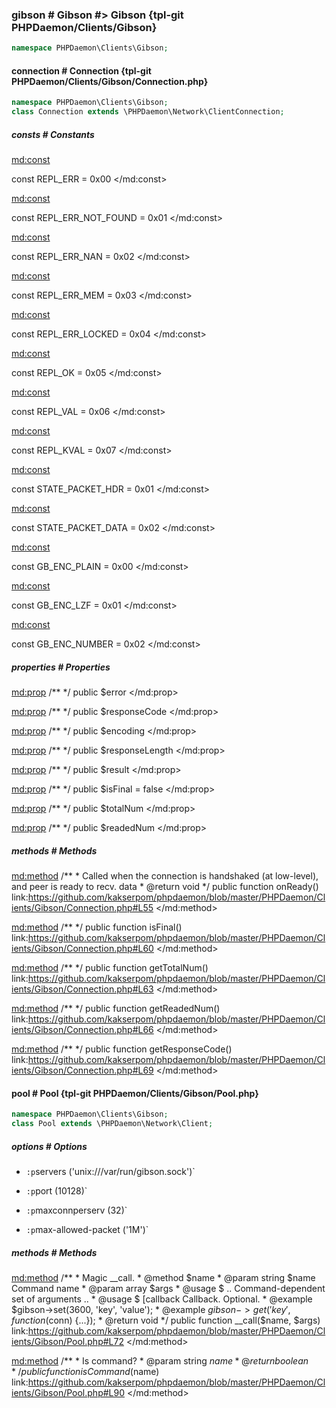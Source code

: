 ### gibson # Gibson #> Gibson {tpl-git PHPDaemon/Clients/Gibson}

```php
namespace PHPDaemon\Clients\Gibson;
```

<!-- include-namespace path="\PHPDaemon\Clients\Gibson" level="" access="" -->
#### connection # Connection {tpl-git PHPDaemon/Clients/Gibson/Connection.php}

```php
namespace PHPDaemon\Clients\Gibson;
class Connection extends \PHPDaemon\Network\ClientConnection;
```

##### consts # Constants

<md:const>

const REPL_ERR = 0x00
</md:const>

<md:const>

const REPL_ERR_NOT_FOUND = 0x01
</md:const>

<md:const>

const REPL_ERR_NAN = 0x02
</md:const>

<md:const>

const REPL_ERR_MEM = 0x03
</md:const>

<md:const>

const REPL_ERR_LOCKED = 0x04
</md:const>

<md:const>

const REPL_OK = 0x05
</md:const>

<md:const>

const REPL_VAL = 0x06
</md:const>

<md:const>

const REPL_KVAL = 0x07
</md:const>

<md:const>

const STATE_PACKET_HDR = 0x01
</md:const>

<md:const>

const STATE_PACKET_DATA = 0x02
</md:const>

<md:const>

const GB_ENC_PLAIN = 0x00
</md:const>

<md:const>

const GB_ENC_LZF = 0x01
</md:const>

<md:const>

const GB_ENC_NUMBER = 0x02
</md:const>

<div class="clearboth"></div>

##### properties # Properties

<md:prop>
/**
 */
public $error
</md:prop>

<md:prop>
/**
 */
public $responseCode
</md:prop>

<md:prop>
/**
 */
public $encoding
</md:prop>

<md:prop>
/**
 */
public $responseLength
</md:prop>

<md:prop>
/**
 */
public $result
</md:prop>

<md:prop>
/**
 */
public $isFinal = false
</md:prop>

<md:prop>
/**
 */
public $totalNum
</md:prop>

<md:prop>
/**
 */
public $readedNum
</md:prop>

<div class="clearboth"></div>

##### methods # Methods

<md:method>
/**
	 * Called when the connection is handshaked (at low-level), and peer is ready to recv. data
	 * @return void
	 */
public function onReady()
link:https://github.com/kakserpom/phpdaemon/blob/master/PHPDaemon/Clients/Gibson/Connection.php#L55
</md:method>

<md:method>
/**
 */
public function isFinal()
link:https://github.com/kakserpom/phpdaemon/blob/master/PHPDaemon/Clients/Gibson/Connection.php#L60
</md:method>

<md:method>
/**
 */
public function getTotalNum()
link:https://github.com/kakserpom/phpdaemon/blob/master/PHPDaemon/Clients/Gibson/Connection.php#L63
</md:method>

<md:method>
/**
 */
public function getReadedNum()
link:https://github.com/kakserpom/phpdaemon/blob/master/PHPDaemon/Clients/Gibson/Connection.php#L66
</md:method>

<md:method>
/**
 */
public function getResponseCode()
link:https://github.com/kakserpom/phpdaemon/blob/master/PHPDaemon/Clients/Gibson/Connection.php#L69
</md:method>

<div class="clearboth"></div>

#### pool # Pool {tpl-git PHPDaemon/Clients/Gibson/Pool.php}

```php
namespace PHPDaemon\Clients\Gibson;
class Pool extends \PHPDaemon\Network\Client;
```

##### options # Options

 - `:p`servers ('unix:///var/run/gibson.sock')`  
 

 - `:p`port (10128)`  
 

 - `:p`maxconnperserv (32)`  
 

 - `:p`max-allowed-packet ('1M')`  
 

##### methods # Methods

<md:method>
/**
	 * Magic __call.
	 * @method $name 
	 * @param string $name Command name
	 * @param array $args
	 * @usage $ .. Command-dependent set of arguments ..
	 * @usage $ [callback Callback. Optional.
	 * @example  $gibson->set(3600, 'key', 'value');
	 * @example  $gibson->get('key', function ($conn) {...});
	 * @return void
	 */
public function __call($name, $args)
link:https://github.com/kakserpom/phpdaemon/blob/master/PHPDaemon/Clients/Gibson/Pool.php#L72
</md:method>

<md:method>
/**
	 * Is command?
 	 * @param string $name
	 * @return boolean
	 */
public function isCommand($name)
link:https://github.com/kakserpom/phpdaemon/blob/master/PHPDaemon/Clients/Gibson/Pool.php#L90
</md:method>

<div class="clearboth"></div>


<!--/ include-namespace -->